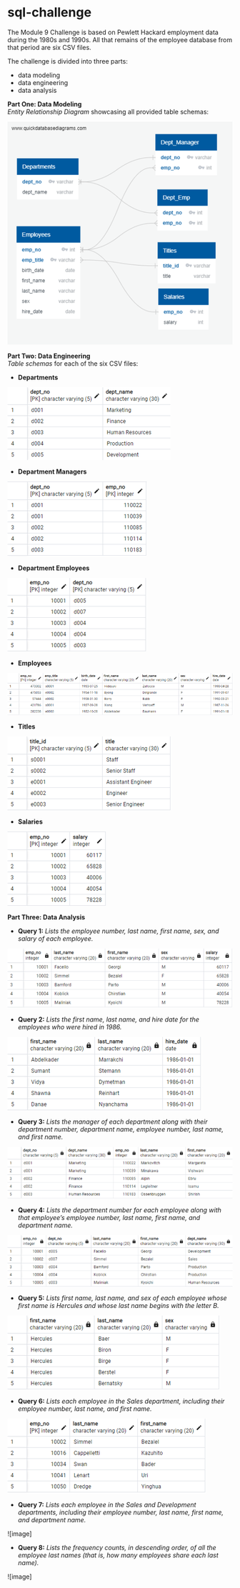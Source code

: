 # sql-challenge
The Module 9 Challenge is based on Pewlett Hackard employment data during the 1980s and 1990s. All that remains of the employee database from that period are six CSV files.<br> 

The challenge is divided into three parts: 
* data modeling
* data engineering
* data analysis

**Part One: Data Modeling**<br>
*Entity Relationship Diagram* showcasing all provided table schemas:<br>

![image](https://github.com/RachaelCaldwell/sql-challenge/blob/main/EmployeeSQL/employee_ERD.png?raw=true)<br>

**Part Two: Data Engineering**<br>
*Table schemas* for each of the six CSV files:<br>
* **Departments**<br>

![image](https://github.com/RachaelCaldwell/sql-challenge/blob/main/EmployeeSQL/images/dept_schema.png?raw=true)<br>

* **Department Managers**<br>

![image](https://github.com/RachaelCaldwell/sql-challenge/blob/main/EmployeeSQL/images/dept_manager_schema.png?raw=true)

* **Department Employees**<br>

![image](https://github.com/RachaelCaldwell/sql-challenge/blob/main/EmployeeSQL/images/dept_emp_schema.png?raw=true)

* **Employees**<br>

![image](https://github.com/RachaelCaldwell/sql-challenge/blob/main/EmployeeSQL/images/emp_schema.png?raw=true)

* **Titles**<br>

![image](https://github.com/RachaelCaldwell/sql-challenge/blob/main/EmployeeSQL/images/title_schema.png?raw=true)

* **Salaries**<br>

![image](https://github.com/RachaelCaldwell/sql-challenge/blob/main/EmployeeSQL/images/salary_schema.png?raw=true)

**Part Three: Data Analysis**<br>
* **Query 1:** *Lists the employee number, last name, first name, sex, and salary of each employee.*<br>

![image](https://github.com/RachaelCaldwell/sql-challenge/blob/main/EmployeeSQL/images/query1.png?raw=true)

* **Query 2:** *Lists the first name, last name, and hire date for the employees who were hired in 1986.*<br>

![image](https://github.com/RachaelCaldwell/sql-challenge/blob/main/EmployeeSQL/images/query2.png?raw=true)
* **Query 3:** *Lists the manager of each department along with their department number, department name, employee number, last name, and first name.*<br>

![image](https://github.com/RachaelCaldwell/sql-challenge/blob/main/EmployeeSQL/images/query3.png?raw=true)
* **Query 4:** *Lists the department number for each employee along with that employee’s employee number, last name, first name, and department name.*<br>

![image](https://github.com/RachaelCaldwell/sql-challenge/blob/main/EmployeeSQL/images/query4.png?raw=true)
* **Query 5:** *Lists first name, last name, and sex of each employee whose first name is Hercules and whose last name begins with the letter B.*<br>

![image](https://github.com/RachaelCaldwell/sql-challenge/blob/main/EmployeeSQL/images/query5.png?raw=true)
* **Query 6:** *Lists each employee in the Sales department, including their employee number, last name, and first name.*<br>

![image](https://github.com/RachaelCaldwell/sql-challenge/blob/main/EmployeeSQL/images/query6.png?raw=true)
* **Query 7:** *Lists each employee in the Sales and Development departments, including their employee number, last name, first name, and department name.*<br>

![image]
* **Query 8:** *Lists the frequency counts, in descending order, of all the employee last names (that is, how many employees share each last name).*<br>

![image]
